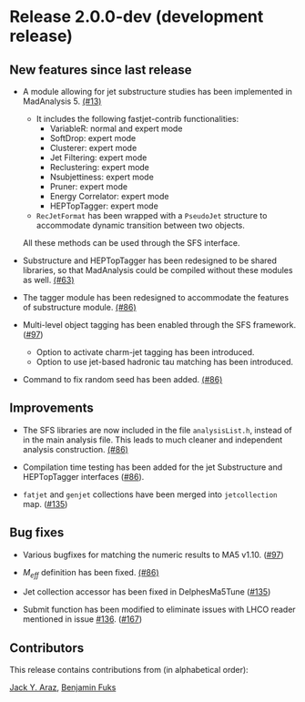 # Release 2.0.0-dev (development release)

## New features since last release

* A module allowing for jet substructure studies has been implemented in
  MadAnalysis 5. [(#13)](https://github.com/MadAnalysis/madanalysis5/pull/13)
  * It includes the following fastjet-contrib functionalities:
    * VariableR: normal and expert mode
    * SoftDrop: expert mode
    * Clusterer: expert mode
    * Jet Filtering: expert mode
    * Reclustering: expert mode
    * Nsubjettiness: expert mode
    * Pruner: expert mode
    * Energy Correlator: expert mode
    * HEPTopTagger: expert mode
  * `RecJetFormat` has been wrapped with a `PseudoJet` structure to accommodate
     dynamic transition between two objects.

  All these methods can be used through the SFS interface.

* Substructure and HEPTopTagger has been redesigned to be shared libraries, so
  that MadAnalysis could be compiled without these modules as well.
  [(#63)](https://github.com/MadAnalysis/madanalysis5/pull/63)

* The tagger module has been redesigned to accommodate the features of
  substructure module.
  [(#86)](https://github.com/MadAnalysis/madanalysis5/pull/86)

* Multi-level object tagging has been enabled through the SFS framework.
  ([#97](https://github.com/MadAnalysis/madanalysis5/pull/97))
  * Option to activate charm-jet tagging has been introduced.
  * Option to use jet-based hadronic tau matching has been introduced.

* Command to fix random seed has been added.
  [(#86)](https://github.com/MadAnalysis/madanalysis5/pull/86)

## Improvements

* The SFS libraries are now included in the file `analysisList.h`, instead of in
  the main analysis file. This leads to much cleaner and independent analysis
  construction. [(#86)](https://github.com/MadAnalysis/madanalysis5/pull/86)

* Compilation time testing has been added for the jet Substructure and
  HEPTopTagger interfaces 
  ([#86](https://github.com/MadAnalysis/madanalysis5/pull/86)).

* `fatjet` and `genjet` collections have been merged into `jetcollection` map.
  ([#135](https://github.com/MadAnalysis/madanalysis5/pull/135))

## Bug fixes

* Various bugfixes for matching the numeric results to MA5 v1.10.
  ([#97](https://github.com/MadAnalysis/madanalysis5/pull/97))

* $M_{eff}$ definition has been fixed.
  [(#86)](https://github.com/MadAnalysis/madanalysis5/pull/86)

* Jet collection accessor has been fixed in DelphesMa5Tune
  ([#135](https://github.com/MadAnalysis/madanalysis5/pull/135))

* Submit function has been modified to eliminate issues with LHCO 
  reader mentioned in issue [#136](https://github.com/MadAnalysis/madanalysis5/issues/136).
  ([#167](https://github.com/MadAnalysis/madanalysis5/pull/167))

## Contributors

This release contains contributions from (in alphabetical order):

[Jack Y. Araz](https://github.com/jackaraz), 
[Benjamin Fuks](https://github.com/BFuks)
